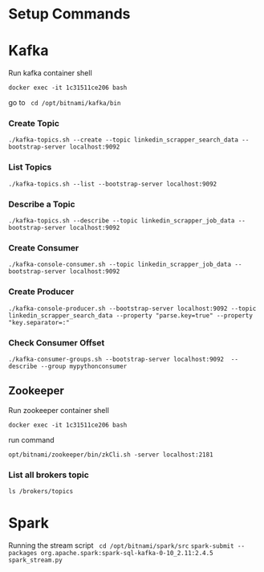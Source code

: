 # Setup Commands

# Kafka
Run kafka container shell

```docker exec -it 1c31511ce206 bash```

go to ``` cd /opt/bitnami/kafka/bin```

### Create Topic
```./kafka-topics.sh --create --topic linkedin_scrapper_search_data --bootstrap-server localhost:9092```

### List Topics
```./kafka-topics.sh --list --bootstrap-server localhost:9092```

### Describe a Topic
```./kafka-topics.sh --describe --topic linkedin_scrapper_job_data --bootstrap-server localhost:9092```

### Create Consumer
```./kafka-console-consumer.sh --topic linkedin_scrapper_job_data --bootstrap-server localhost:9092```

### Create Producer
```./kafka-console-producer.sh --bootstrap-server localhost:9092 --topic linkedin_scrapper_search_data --property "parse.key=true" --property "key.separator=:"```

### Check Consumer Offset
```./kafka-consumer-groups.sh --bootstrap-server localhost:9092  --describe --group mypythonconsumer```

## Zookeeper

Run zookeeper container shell

```docker exec -it 1c31511ce206 bash```

run command

```opt/bitnami/zookeeper/bin/zkCli.sh -server localhost:2181```

### List all brokers topic

```ls /brokers/topics```

# Spark
Running the stream script 
``` cd /opt/bitnami/spark/src```
```spark-submit --packages org.apache.spark:spark-sql-kafka-0-10_2.11:2.4.5 spark_stream.py```

